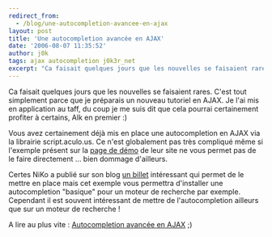 ```yaml
---
redirect_from:
  - /blog/une-autocompletion-avancee-en-ajax
layout: post
title: 'Une autocompletion avancée en AJAX'
date: '2006-08-07 11:35:52'
author: j0k
tags: ajax autocompletion j0k3r_net
excerpt: "Ca faisait quelques jours que les nouvelles se faisaient rares. C'est tout simplement parce que je préparais un nouveau tutoriel en AJAX.     \nJe l'ai mis en application au taff, du coup je me suis dit que cela pourrai certainement profiter à certains, Alk en premier :)  \n  \nVous avez certainement déjà mis en place une autocompletion en AJAX via la      …"
---
```


Ca faisait quelques jours que les nouvelles se faisaient rares. C'est tout simplement parce que je préparais un nouveau tutoriel en AJAX.
Je l'ai mis en application au taff, du coup je me suis dit que cela pourrai certainement profiter à certains, Alk en premier :)

Vous avez certainement déjà mis en place une autocompletion en AJAX via la librairie script.aculo.us. Ce n'est globalement pas très compliqué même si l'exemple présent sur la [page de démo](http://demo.script.aculo.us/ajax/autocompleter) de leur site ne vous permet pas de le faire directement ... bien dommage d'ailleurs.

Certes NiKo a publié sur son blog [un billet](http://prendreuncafe.com/blog/post/2006/03/19/410-effets-javascript-avec-prototype-et-scriptaculous) intéressant qui permet de le mettre en place mais cet exemple vous permettra d'installer une autocompletion "basique" pour un moteur de recherche par exemple. Cependant il est souvent intéressant de mettre de l'autocompletion ailleurs que sur un moteur de recherche !

A lire au plus vite : [Autocompletion avancée en AJAX](http://www.j0k3r.net/ajax-une-autocompletion-avancee-en-ajax-6.html) ;)
